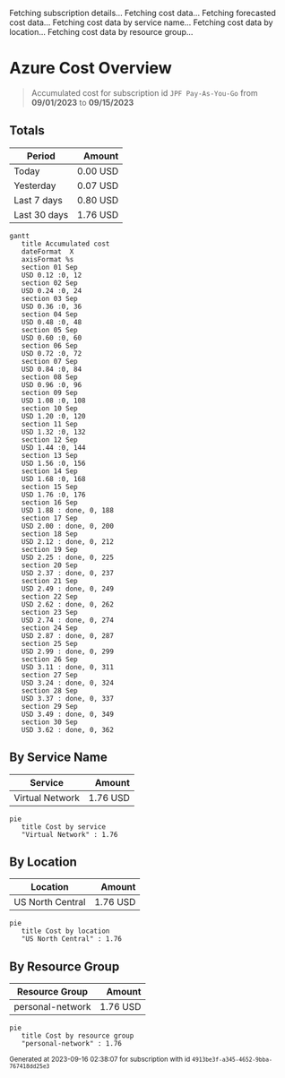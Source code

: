 Fetching subscription details...
Fetching cost data...
Fetching forecasted cost data...
Fetching cost data by service name...
Fetching cost data by location...
Fetching cost data by resource group...
# Azure Cost Overview

> Accumulated cost for subscription id `JPF Pay-As-You-Go` from **09/01/2023** to **09/15/2023**

## Totals

|Period|Amount|
|---|---:|
|Today|0.00 USD|
|Yesterday|0.07 USD|
|Last 7 days|0.80 USD|
|Last 30 days|1.76 USD|

```mermaid
gantt
   title Accumulated cost
   dateFormat  X
   axisFormat %s
   section 01 Sep
   USD 0.12 :0, 12
   section 02 Sep
   USD 0.24 :0, 24
   section 03 Sep
   USD 0.36 :0, 36
   section 04 Sep
   USD 0.48 :0, 48
   section 05 Sep
   USD 0.60 :0, 60
   section 06 Sep
   USD 0.72 :0, 72
   section 07 Sep
   USD 0.84 :0, 84
   section 08 Sep
   USD 0.96 :0, 96
   section 09 Sep
   USD 1.08 :0, 108
   section 10 Sep
   USD 1.20 :0, 120
   section 11 Sep
   USD 1.32 :0, 132
   section 12 Sep
   USD 1.44 :0, 144
   section 13 Sep
   USD 1.56 :0, 156
   section 14 Sep
   USD 1.68 :0, 168
   section 15 Sep
   USD 1.76 :0, 176
   section 16 Sep
   USD 1.88 : done, 0, 188
   section 17 Sep
   USD 2.00 : done, 0, 200
   section 18 Sep
   USD 2.12 : done, 0, 212
   section 19 Sep
   USD 2.25 : done, 0, 225
   section 20 Sep
   USD 2.37 : done, 0, 237
   section 21 Sep
   USD 2.49 : done, 0, 249
   section 22 Sep
   USD 2.62 : done, 0, 262
   section 23 Sep
   USD 2.74 : done, 0, 274
   section 24 Sep
   USD 2.87 : done, 0, 287
   section 25 Sep
   USD 2.99 : done, 0, 299
   section 26 Sep
   USD 3.11 : done, 0, 311
   section 27 Sep
   USD 3.24 : done, 0, 324
   section 28 Sep
   USD 3.37 : done, 0, 337
   section 29 Sep
   USD 3.49 : done, 0, 349
   section 30 Sep
   USD 3.62 : done, 0, 362
```

## By Service Name

|Service|Amount|
|---|---:|
|Virtual Network|1.76 USD|

```mermaid
pie
   title Cost by service
   "Virtual Network" : 1.76
```

## By Location

|Location|Amount|
|---|---:|
|US North Central|1.76 USD|

```mermaid
pie
   title Cost by location
   "US North Central" : 1.76
```

## By Resource Group

|Resource Group|Amount|
|---|---:|
|personal-network|1.76 USD|

```mermaid
pie
   title Cost by resource group
   "personal-network" : 1.76
```

<sup>Generated at 2023-09-16 02:38:07 for subscription with id `4913be3f-a345-4652-9bba-767418dd25e3`</sup>
